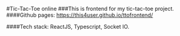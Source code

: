 #Tic-Tac-Toe online
###This is frontend for my tic-tac-toe project.
####Github pages: https://this4user.github.io/ttofrontend/

####Tech stack: ReactJS, Typescript, Socket IO.